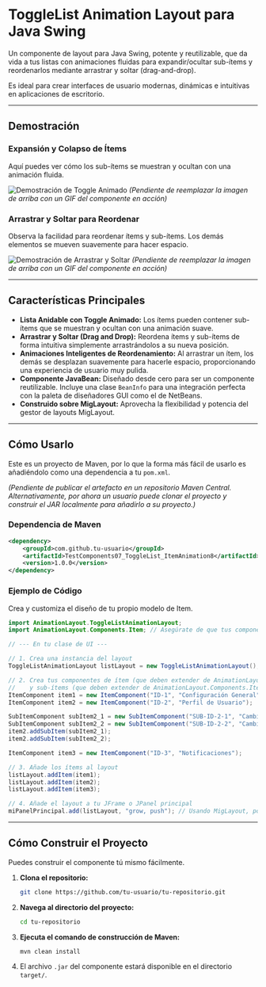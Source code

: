 # ToggleList Animation Layout para Java Swing

Un componente de layout para Java Swing, potente y reutilizable, que da vida a tus listas con animaciones fluidas para expandir/ocultar sub-ítems y reordenarlos mediante arrastrar y soltar (drag-and-drop).

Es ideal para crear interfaces de usuario modernas, dinámicas e intuitivas en aplicaciones de escritorio.

---

## Demostración

### Expansión y Colapso de Ítems
Aquí puedes ver cómo los sub-ítems se muestran y ocultan con una animación fluida.

![Demostración de Toggle Animado](https://via.placeholder.com/600x300.png?text=REEMPLAZAR+CON+GIF+DE+ANIMACIÓN+DE+TOGGLE)
*(Pendiente de reemplazar la imagen de arriba con un GIF del componente en acción)*

### Arrastrar y Soltar para Reordenar
Observa la facilidad para reordenar ítems y sub-ítems. Los demás elementos se mueven suavemente para hacer espacio.

![Demostración de Arrastrar y Soltar](https://via.placeholder.com/600x300.png?text=REEMPLAZAR+CON+GIF+DE+DRAG+AND+DROP)
*(Pendiente de reemplazar la imagen de arriba con un GIF del componente en acción)*

---

## Características Principales

- **Lista Anidable con Toggle Animado:** Los ítems pueden contener sub-ítems que se muestran y ocultan con una animación suave.
- **Arrastrar y Soltar (Drag and Drop):** Reordena ítems y sub-ítems de forma intuitiva simplemente arrastrándolos a su nueva posición.
- **Animaciones Inteligentes de Reordenamiento:** Al arrastrar un ítem, los demás se desplazan suavemente para hacerle espacio, proporcionando una experiencia de usuario muy pulida.
- **Componente JavaBean:** Diseñado desde cero para ser un componente reutilizable. Incluye una clase `BeanInfo` para una integración perfecta con la paleta de diseñadores GUI como el de NetBeans.
- **Construido sobre MigLayout:** Aprovecha la flexibilidad y potencia del gestor de layouts MigLayout.

---

## Cómo Usarlo

Este es un proyecto de Maven, por lo que la forma más fácil de usarlo es añadiéndolo como una dependencia a tu `pom.xml`.

*(Pendiente de publicar el artefacto en un repositorio Maven Central. Alternativamente, por ahora un usuario puede clonar el proyecto y construir el JAR localmente para añadirlo a su proyecto.)*

### Dependencia de Maven

```xml
<dependency>
    <groupId>com.github.tu-usuario</groupId>
    <artifactId>TestComponents07_ToggleList_ItemAnimation8</artifactId>
    <version>1.0.0</version>
</dependency>
```

### Ejemplo de Código
Crea y customiza el diseño de tu propio modelo de Item.
```java
import AnimationLayout.ToggleListAnimationLayout;
import AnimationLayout.Components.Item; // Asegúrate de que tus componentes hereden de esta clase

// --- En tu clase de UI ---

// 1. Crea una instancia del layout
ToggleListAnimationLayout listLayout = new ToggleListAnimationLayout();

// 2. Crea tus componentes de ítem (que deben extender de AnimationLayout.Components.Item)
//    y sub-ítems (que deben extender de AnimationLayout.Components.Item.SubItem)
ItemComponent item1 = new ItemComponent("ID-1", "Configuración General");
ItemComponent item2 = new ItemComponent("ID-2", "Perfil de Usuario");

SubItemComponent subItem2_1 = new SubItemComponent("SUB-ID-2-1", "Cambiar nombre");
SubItemComponent subItem2_2 = new SubItemComponent("SUB-ID-2-2", "Cambiar avatar");
item2.addSubItem(subItem2_1);
item2.addSubItem(subItem2_2);

ItemComponent item3 = new ItemComponent("ID-3", "Notificaciones");

// 3. Añade los ítems al layout
listLayout.addItem(item1);
listLayout.addItem(item2);
listLayout.addItem(item3);

// 4. Añade el layout a tu JFrame o JPanel principal
miPanelPrincipal.add(listLayout, "grow, push"); // Usando MigLayout, por ejemplo
```

---

## Cómo Construir el Proyecto

Puedes construir el componente tú mismo fácilmente.

1.  **Clona el repositorio:**
    ```sh
    git clone https://github.com/tu-usuario/tu-repositorio.git
    ```
2.  **Navega al directorio del proyecto:**
    ```sh
    cd tu-repositorio
    ```
3.  **Ejecuta el comando de construcción de Maven:**
    ```sh
    mvn clean install
    ```
4.  El archivo `.jar` del componente estará disponible en el directorio `target/`.
